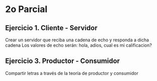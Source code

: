 # 2o Parcial

## Ejercicio 1. Cliente - Servidor

Crear un servidor que reciba una cadena de echo y responda a dicha cadena
Los valores de echo serán: hola, adios, cual es mi calificacion?

## Ejercicio 3. Productor - Consumidor

Compartir letras a través de la teoría de productor y consumidor